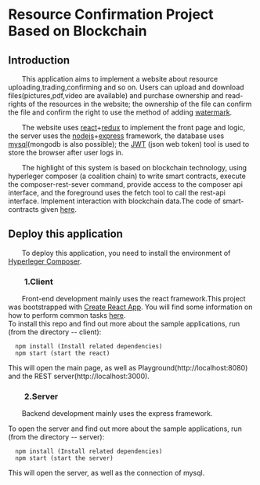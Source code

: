 # Resource Confirmation Project Based on Blockchain
## Introduction
   
   &emsp;&emsp;This application aims to implement a website about resource uploading,trading,confirming and so on. Users can upload and download files(pictures,pdf,video are available) and purchase ownership and read-rights of the resources in the website; the ownership of the file can confirm the file and confirm the right to use the method of adding [watermark](https://github.com/Messi-Q/python-watermark).
   
   &emsp;&emsp;The website uses [react](https://reactjs.org/)+[redux](http://www.redux.org.cn/) to implement the front page and logic, the server uses the [nodejs](https://nodejs.org/en/)+[express](http://expressjs.com/) framework, the database uses [mysql](https://www.mysql.com/)(mongodb is also possible); the [JWT](https://jwt.io/introduction/) (json web token) tool is used to store the browser after user logs in.
   
   &emsp;&emsp;The highlight of this system is based on blockchain technology, using hyperleger composer (a coalition chain) to write smart contracts, execute the composer-rest-sever command, provide access to the composer api interface, and the foreground uses the fetch tool to call the rest-api interface. Implement interaction with blockchain data.The code of smart-contracts given [here](https://github.com/Messi-Q/SmartContract-hyperledgerComposer).
 
  

## Deploy this application
  
  &emsp;&emsp;To deploy this application, you need to install the environment of [Hyperleger Composer](https://hyperledger.github.io/composer/latest/installing/installing-index).
  
  ### &emsp;&emsp;1.Client
  
  &emsp;&emsp;Front-end development mainly uses the react framework.This project was bootstrapped with [Create React App](https://github.com/facebookincubator/create-react-app).
  You will find some information on how to perform common tasks [here](https://github.com/facebookincubator/create-react-app/blob/master/packages/react-scripts/template/README.md).<br>
  To install this repo and find out more about the sample applications, run (from the directory -- client):
  
  
  
  ```
    npm install (Install related dependencies)
    npm start (start the react)
  
  ```
  This will open the main page, as well as Playground(http://localhost:8080) and the REST server(http://localhost:3000).
  
  ### &emsp;&emsp;2.Server
  
  &emsp;&emsp;Backend development mainly uses the express framework.
  
  To open the server and find out more about the sample applications, run (from the directory -- server):
  
  
  
  ```
    npm install (Install related dependencies)
    npm start (start the server)
  
  ```
   This will open the server, as well as the connection of mysql.  
   
   
